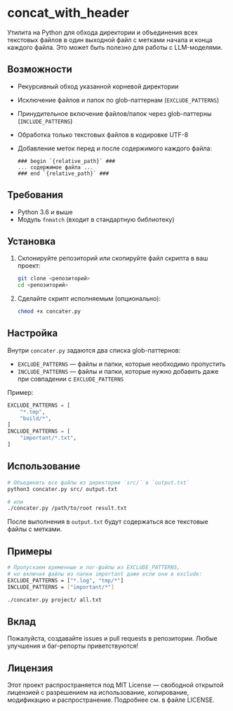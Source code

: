 # concat\_with\_header

Утилита на Python для обхода директории и объединения всех текстовых файлов в один выходной файл с метками начала и конца каждого файла. Это может быть полезно для работы с LLM-моделями.

## Возможности

* Рекурсивный обход указанной корневой директории
* Исключение файлов и папок по glob-паттернам (`EXCLUDE_PATTERNS`)
* Принудительное включение файлов/папок через glob-паттерны (`INCLUDE_PATTERNS`)
* Обработка только текстовых файлов в кодировке UTF-8
* Добавление меток перед и после содержимого каждого файла:

  ```
  ### begin `{relative_path}` ###
  ... содержимое файла ...
  ### end `{relative_path}` ###
  ```

## Требования

* Python 3.6 и выше
* Модуль `fnmatch` (входит в стандартную библиотеку)

## Установка

1. Склонируйте репозиторий или скопируйте файл скрипта в ваш проект:

   ```bash
   git clone <репозиторий>
   cd <репозиторий>
   ```
2. Сделайте скрипт исполняемым (опционально):

   ```bash
   chmod +x concater.py
   ```

## Настройка

Внутри `concater.py` задаются два списка glob-паттернов:

* `EXCLUDE_PATTERNS` — файлы и папки, которые необходимо пропустить
* `INCLUDE_PATTERNS` — файлы и папки, которые нужно добавить даже при совпадении с `EXCLUDE_PATTERNS`

Пример:

```python
EXCLUDE_PATTERNS = [
    "*.tmp",
    "build/*",
]
INCLUDE_PATTERNS = [
    "important/*.txt",
]
```

## Использование

```bash
# Объединить все файлы из директории `src/` в `output.txt`
python3 concater.py src/ output.txt

# или
./concater.py /path/to/root result.txt
```

После выполнения в `output.txt` будут содержаться все текстовые файлы с метками.

## Примеры

```bash
# Пропускаем временные и лог-файлы из EXCLUDE_PATTERNS,
# но включая файлы из папки important даже если они в exclude:
EXCLUDE_PATTERNS = ["*.log", "tmp/*"]
INCLUDE_PATTERNS = ["important/*"]

./concater.py project/ all.txt
```

## Вклад

Пожалуйста, создавайте issues и pull requests в репозитории. Любые улучшения и баг-репорты приветствуются!

## Лицензия

Этот проект распространяется под MIT License — свободной открытой лицензией с разрешением на использование, копирование, модификацию и распространение. Подробнее см. в файле LICENSE.
